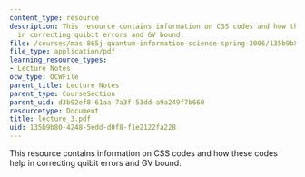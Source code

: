```yaml
---
content_type: resource
description: This resource contains information on CSS codes and how these codes help
  in correcting quibit errors and GV bound.
file: /courses/mas-865j-quantum-information-science-spring-2006/135b9b8042485eddd0f8f1e2122fa228_lecture_3.pdf
file_type: application/pdf
learning_resource_types:
- Lecture Notes
ocw_type: OCWFile
parent_title: Lecture Notes
parent_type: CourseSection
parent_uid: d3b92ef8-61aa-7a3f-53dd-a9a249f7b660
resourcetype: Document
title: lecture_3.pdf
uid: 135b9b80-4248-5edd-d0f8-f1e2122fa228
---
```

This resource contains information on CSS codes and how these codes help in correcting quibit errors and GV bound.

